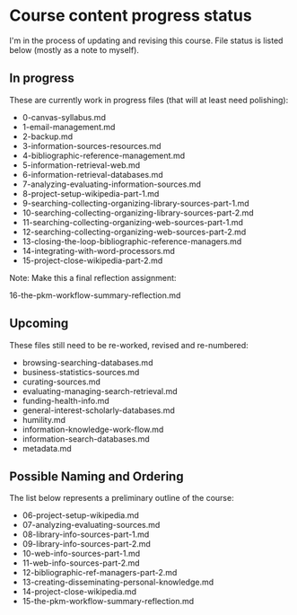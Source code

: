 # Course content progress status

I'm in the process of updating and revising this course.
File status is listed below (mostly as a note to myself).

## In progress

These are currently work in progress files
(that will at least need polishing):

- 0-canvas-syllabus.md
- 1-email-management.md
- 2-backup.md
- 3-information-sources-resources.md
- 4-bibliographic-reference-management.md
- 5-information-retrieval-web.md
- 6-information-retrieval-databases.md
- 7-analyzing-evaluating-information-sources.md
- 8-project-setup-wikipedia-part-1.md
- 9-searching-collecting-organizing-library-sources-part-1.md
- 10-searching-collecting-organizing-library-sources-part-2.md
- 11-searching-collecting-organizing-web-sources-part-1.md
- 12-searching-collecting-organizing-web-sources-part-2.md
- 13-closing-the-loop-bibliographic-reference-managers.md
- 14-integrating-with-word-processors.md
- 15-project-close-wikipedia-part-2.md

Note: Make this a final reflection assignment:

16-the-pkm-workflow-summary-reflection.md

## Upcoming

These files still need to be re-worked, revised and re-numbered:

- browsing-searching-databases.md
- business-statistics-sources.md
- curating-sources.md
- evaluating-managing-search-retrieval.md
- funding-health-info.md
- general-interest-scholarly-databases.md
- humility.md
- information-knowledge-work-flow.md
- information-search-databases.md
- metadata.md

## Possible Naming and Ordering

The list below represents a preliminary outline of the course:

- 06-project-setup-wikipedia.md
- 07-analyzing-evaluating-sources.md
- 08-library-info-sources-part-1.md
- 09-library-info-sources-part-2.md
- 10-web-info-sources-part-1.md
- 11-web-info-sources-part-2.md
- 12-bibliographic-ref-managers-part-2.md
- 13-creating-disseminating-personal-knowledge.md
- 14-project-close-wikipedia.md
- 15-the-pkm-workflow-summary-reflection.md

